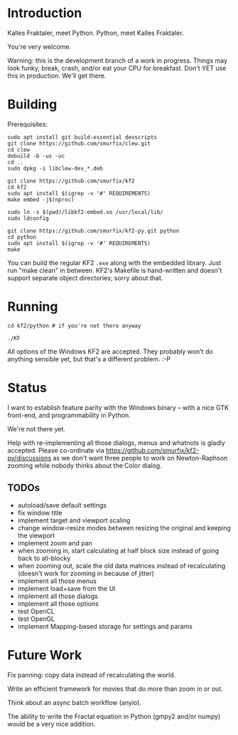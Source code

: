 # Introduction

Kalles Fraktaler, meet Python.
Python, meet Kalles Fraktaler.

You're very welcome.

Warning: this is the development branch of a work in progress. Things may
look funky, break, crash, and/or eat your CPU for breakfast. Don't YET use
this in production. We'll get there.

# Building

Prerequisites:

    sudo apt install git build-essential devscripts
    git clone https://github.com/smurfix/clew.git
    cd clew
    debuild -b -us -uc
    cd ..
    sudo dpkg -i libclew-dev_*.deb

    git clone https://github.com/smurfix/kf2
    cd kf2
    sudo apt install $(igrep -v '#' REQUIREMENTS)
    make embed -j$(nproc)

    sudo ln -s $(pwd)/libkf2-embed.so /usr/local/lib/
    sudo ldconfig

    git clone https://github.com/smurfix/kf2-py.git python
    cd python
    sudo apt install $(igrep -v '#' REQUIREMENTS)
    make

You can build the regular KF2 `.exe` along with the embedded library. Just
run "make clean" in between. KF2's Makefile is hand-written and doesn't
support separate object directories; sorry about that.

# Running

    cd kf2/python # if you're not there anyway

    ./KF

All options of the Windows KF2 are accepted. They probably won't do
anything sensible yet, but that's a different problem. :-P

# Status

I want to establish feature parity with the Windows binary – with a nice
GTK front-end, and programmability in Python.

We're not there yet.

Help with re-implementing all those dialogs, menus and whatnots is gladly
accepted. Please co-ordinate via https://github.com/smurfix/kf2-py/discussions
as we don't want three people to work on Newton-Raphson zooming while
nobody thinks about the Color dialog.

## TODOs

- autoload/save default settings
- fix window title
- implement target and viewport scaling
- change window-resize modes between resizing the original and keeping the viewport
- implement zoom and pan
- when zooming in, start calculating at half block size
  instead of going back to all-blocky
- when zooming out, scale the old data matrices instead of recalculating
  (doesn't work for zooming in because of jitter)
- implement all those menus
- implement load+save from the UI
- implement all those dialogs
- implement all those options
- test OpenCL
- test OpenGL
- implement Mapping-based storage for settings and params

# Future Work

Fix panning: copy data instead of recalculating the world.

Write an efficient framework for movies that do more than zoom in or out.

Think about an async batch workflow (anyio).

The ability to write the Fractal equation in Python (gmpy2 and/or numpy) would be a very nice addition.


